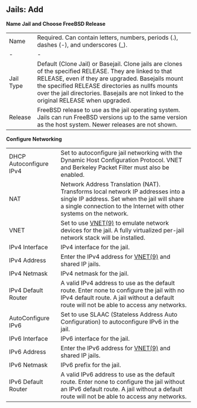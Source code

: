 ## Jails: Add

**Name Jail and Choose FreeBSD Release**

| | |
|-|-|
| Name | Required. Can contain letters, numbers, periods (.), dashes (-), and underscores (_). |
|-|-|
| Jail Type | Default (Clone Jail) or Basejail. Clone jails are clones of the specified RELEASE. They are linked to that RELEASE, even if they are upgraded. Basejails mount the specified RELEASE directories as nullfs mounts over the jail directories. Basejails are not linked to the original RELEASE when upgraded. |
| Release | FreeBSD release to use as the jail operating system. Jails can run FreeBSD versions up to the same version as the host system. Newer releases are not shown. |

**Configure Networking**

| | |
|-|-|
| DHCP Autoconfigure IPv4 | Set to autoconfigure jail networking with the Dynamic Host Configuration Protocol. VNET and Berkeley Packet Filter must also be enabled. |
| NAT | Network Address Translation (NAT). Transforms local network IP addresses into a single IP address. Set when the jail will share a single connection to the Internet with other systems on the network. |
| VNET | Set to use [VNET(9)](https://www.freebsd.org/cgi/man.cgi?query=vnet) to emulate network devices for the jail. A fully virtualized per-jail network stack will be installed. |
| IPv4 Interface | IPv4 interface for the jail. |
| IPv4 Address | Enter the IPv4 address for [VNET(9)](https://www.freebsd.org/cgi/man.cgi?query=vnet) and shared IP jails. |
| IPv4 Netmask | IPv4 netmask for the jail. |
| IPv4 Default Router | A valid IPv4 address to use as the default route. Enter none to configure the jail with no IPv4 default route. A jail without a default route will not be able to access any networks. |
| AutoConfigure IPv6 | Set to use SLAAC (Stateless Address Auto Configuration) to autoconfigure IPv6 in the jail. |
| IPv6 Interface | IPv6 interface for the jail. |
| IPv6 Address | Enter the IPv6 address for [VNET(9)](https://www.freebsd.org/cgi/man.cgi?query=vnet) and shared IP jails. |
| IPv6 Netmask | IPv6 prefix for the jail. |
| IPv6 Default Router | A valid IPv6 address to use as the default route. Enter none to configure the jail without an IPv6 default route. A jail without a default route will not be able to access any networks. |